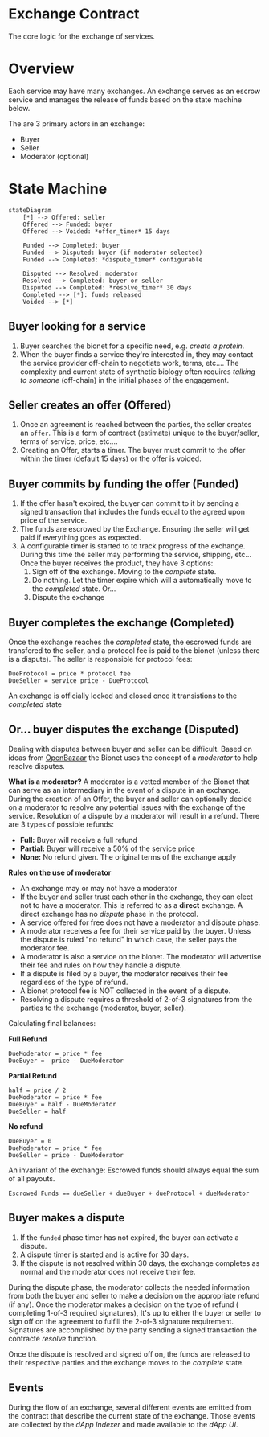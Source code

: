 # Exchange Contract
The core logic for the exchange of services.

# Overview
Each service may have many exchanges. An exchange serves as an escrow service and manages the release of funds based on the state machine below.

The are 3 primary actors in an exchange:
- Buyer
- Seller
- Moderator (optional)

# State Machine
```mermaid
stateDiagram
    [*] --> Offered: seller
    Offered --> Funded: buyer
    Offered --> Voided: *offer_timer* 15 days

    Funded --> Completed: buyer
    Funded --> Disputed: buyer (if moderator selected)
    Funded --> Completed: *dispute_timer* configurable

    Disputed --> Resolved: moderator
    Resolved --> Completed: buyer or seller
    Disputed --> Completed: *resolve_timer* 30 days
    Completed --> [*]: funds released
    Voided --> [*]
``` 

## Buyer looking for a service 
1. Buyer searches the bionet for a specific need, e.g. *create a protein*.
2. When the buyer finds a service they're interested in, they may contact the service provider off-chain to negotiate work, terms, etc.... The complexity and current state of synthetic biology often requires *talking to someone* (off-chain) in the initial phases of the engagement. 

## Seller creates an offer (Offered)
1. Once an agreement is reached between the parties, the seller creates an `offer`.  This is a form of contract (estimate) unique to the buyer/seller, terms of service, price, etc....
2. Creating an Offer, starts a timer. The buyer must commit to the offer within the timer (default 15 days) or the offer is voided.

## Buyer commits by funding the offer (Funded)
1. If the offer hasn't expired, the buyer can commit to it by sending a signed transaction that includes the funds equal to the agreed upon price of the service.
2. The funds are escrowed by the Exchange. Ensuring the seller will get paid if everything goes as expected.
3. A configurable timer is started to to track progress of the exchange.  During this time the seller may performing the service, shipping, etc...  Once the buyer receives the product, they have 3 options:
   1. Sign off of the exchange. Moving to the *complete* state.
   2. Do nothing. Let the timer expire which will a automatically move to the *completed* state. Or...
   3. Dispute the exchange

## Buyer completes the exchange (Completed)
Once the exchange reaches the *completed* state, the escrowed funds are transfered to the seller, and a protocol fee is paid to the bionet (unless there is a dispute). The seller is responsible for protocol fees:
```text
DueProtocol = price * protocol fee
DueSeller = service price - DueProtocol
```

An exchange is officially locked and closed once it transistions to the *completed* state

## Or... buyer disputes the exchange (Disputed)
Dealing with disputes between buyer and seller can be difficult. Based on ideas from [OpenBazaar](https://en.wikipedia.org/wiki/OpenBazaar) the Bionet uses the concept of a *moderator* to help resolve disputes.

**What is a moderator?**
A moderator is a vetted member of the Bionet that can serve as an intermediary in the event of a dispute in an exchange.  During the creation of an Offer, the buyer and seller can optionally decide on a moderator to resolve any potential issues with the exchange of the service. Resolution of a dispute by a moderator will result in a refund. There are 3 types of possible refunds:
- **Full:** Buyer will receive a full refund 
- **Partial:** Buyer will receive a 50% of the service price
- **None:** No refund given. The original terms of the exchange apply 

**Rules on the use of moderator**
- An exchange may or may not have a moderator
- If the buyer and seller trust each other in the exchange, they can elect not to have a moderator. This is referred to as a **direct** exchange.  A direct exchange has no *dispute* phase in the protocol.  
- A service offered for free does not have a moderator and dispute phase.
- A moderator receives a fee for their service paid by the buyer. Unless the dispute is ruled "no refund" in which case, the seller pays the moderator fee.
- A moderator is also a service on the bionet. The moderator will advertise their fee and rules on how they handle a dispute.
- If a dispute is filed by a buyer, the moderator receives their fee regardless of the type of refund.
- A bionet protocol fee is NOT collected in the event of a dispute.
- Resolving a dispute requires a threshold of 2-of-3 signatures from the parties to the exchange (moderator, buyer, seller).

Calculating final balances:

**Full Refund**
```
DueModerator = price * fee
DueBuyer =  price - DueModerator
```
**Partial Refund**
```
half = price / 2
DueModerator = price * fee
DueBuyer = half - DueModerator
DueSeller = half
```
**No refund**
```
DueBuyer = 0
DueModerator = price * fee
DueSeller = price - DueModerator
```
An invariant of the exchange: Escrowed funds should always equal the sum of all payouts.
```
Escrowed Funds == dueSeller + dueBuyer + dueProtocol + dueModerator
```

## Buyer makes a dispute
1. If the `funded` phase timer has not expired, the buyer can activate a dispute.
2. A dispute timer is started and is active for 30 days.
3. If the dispute is not resolved within 30 days, the exchange completes as normal and the moderator does not receive their fee.

During the dispute phase, the moderator collects the needed information from both the buyer and seller to make a decision on the appropriate refund (if any).  Once the moderator makes a decision on the type of refund ( completing 1-of-3 required signatures), It's up to either the buyer or seller to sign off on the agreement to fulfill the 2-of-3 signature requirement.  Signatures are accomplished by the party sending a signed transaction the contracte *resolve* function.

Once the dispute is resolved and signed off on, the funds are released to their respective parties and the exchange moves to the *complete* state.

## Events
During the flow of an exchange, several different events are emitted from the contract that describe the current state of the exchange.  Those events are collected by the *dApp Indexer* and made available to the *dApp UI*.











